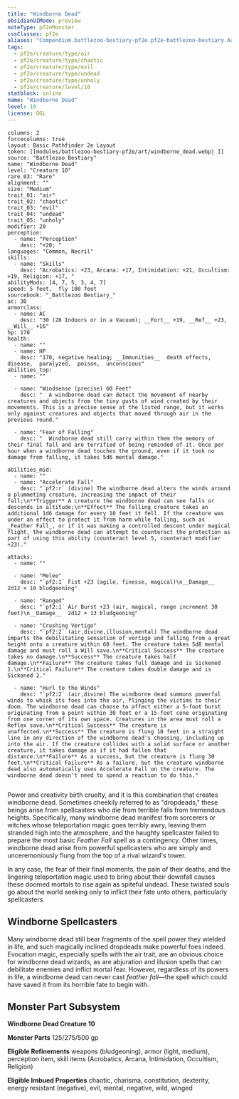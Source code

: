 ```yaml
---
title: "Windborne Dead"
obsidianUIMode: preview
noteType: pf2eMonster
cssClasses: pf2e
aliases: "Compendium.battlezoo-bestiary-pf2e.pf2e-battlezoo-bestiary.Actor.nE8oSSKPn4yE8UV4" 
tags:
  - pf2e/creature/type/air
  - pf2e/creature/type/chaotic
  - pf2e/creature/type/evil
  - pf2e/creature/type/undead
  - pf2e/creature/type/unholy
  - pf2e/creature/level/10
statblock: inline
name: "Windborne Dead"
level: 10
license: OGL
---
```


```statblock
columns: 2
forcecolumns: true
layout: Basic Pathfinder 2e Layout
token: [[modules/battlezoo-bestiary-pf2e/art/windborne_dead.webp| ]]
source: "Battlezoo Bestiary"
name: "Windborne Dead"
level: "Creature 10"
rare_03: "Rare"
alignment: ""
size: "Medium"
trait_01: "air"
trait_02: "chaotic"
trait_03: "evil"
trait_04: "undead"
trait_05: "unholy"
modifier: 20
perception:
  - name: "Perception"
    desc: "+20; "
languages: "Common, Necril"
skills:
  - name: "Skills"
    desc: "Acrobatics: +23, Arcana: +17, Intimidation: +21, Occultism: +19, Religion: +17, "
abilityMods: [4, 7, 5, 3, 4, 7]
speed: 5 feet,  fly 100 feet
sourcebook: "_Battlezoo Bestiary_"
ac: 30
armorclass:
  - name: AC
    desc: "30 (28 Indoors or in a Vacuum); __Fort__ +19, __Ref__ +23, __Will__ +16"
hp: 170
health:
  - name: ""
  - name: HP
    desc: "170, negative healing; __Immunities__  death effects,  disease,  paralyzed,  poison,  unconscious"
abilities_top:
  - name: ""

  - name: "Windsense (precise) 60 Feet"
    desc: "  A windborne dead can detect the movement of nearby creatures and objects from the tiny gusts of wind created by their movements. This is a precise sense at the listed range, but it works only against creatures and objects that moved through air in the previous round."

  - name: "Fear of Falling"
    desc: "  Windborne dead still carry within them the memory of their final fall and are terrified of being reminded of it. Once per hour when a windborne dead touches the ground, even if it took no damage from falling, it takes 5d6 mental damage."

abilities_mid:
  - name: ""
  - name: "Accelerate Fall"
    desc: "`pf2:r` (divine) The windborne dead alters the winds around a plummeting creature, increasing the impact of their fall;\n**Trigger** A creature the windborne dead can see falls or descends in altitude;\n**Effect** The falling creature takes an additional 1d6 damage for every 10 feet it fell. If the creature was under an effect to protect it from harm while falling, such as _Feather Fall_, or if it was making a controlled descent under magical flight, the windborne dead can attempt to counteract the protection as part of using this ability (counteract level 5, counteract modifier +23)."

attacks:
  - name: ""

  - name: "Melee"
    desc: "`pf2:1` Fist +23 (agile, finesse, magical)\n__Damage__  2d12 + 10 bludgeoning"

  - name: "Ranged"
    desc: "`pf2:1` Air Burst +23 (air, magical, range increment 30 feet)\n__Damage__  2d12 + 13 bludgeoning"

  - name: "Crushing Vertigo"
    desc: "`pf2:2` (air,divine,illusion,mental) The windborne dead imparts the debilitating sensation of vertigo and falling from a great height onto a creature within 60 feet. The creature takes 5d8 mental damage and must roll a Will save.\n**Critical Success** The creature takes no damage.\n**Success** The creature takes half damage.\n**Failure** The creature takes full damage and is Sickened 1.\n**Critical Failure** The creature takes double damage and is Sickened 2."

  - name: "Hurl to the Winds"
    desc: "`pf2:2` (air,divine) The windborne dead summons powerful winds to whisk its foes into the air, flinging the victims to their doom. The windborne dead can choose to affect either a 5-foot burst originating from a point within 30 feet or a 15-foot cone originating from one corner of its own space. Creatures in the area must roll a Reflex save.\n**Critical Success** The creature is unaffected.\n**Success** The creature is flung 10 feet in a straight line in any direction of the windborne dead's choosing, including up into the air. If the creature collides with a solid surface or another creature, it takes damage as if it had fallen that distance.\n**Failure** As a success, but the creature is flung 30 feet.\n**Critical Failure** As a failure, but the creature windborne dead also automatically uses Accelerate Fall on the creature. The windborne dead doesn't need to spend a reaction to do this."
 
```



Power and creativity birth cruelty, and it is this combination that creates windborne dead. Sometimes cheekily referred to as "dropdeads," these beings arise from spellcasters who die from terrible falls from tremendous heights. Specifically, many windborne dead manifest from sorcerers or witches whose teleportation magic goes terribly awry, leaving them stranded high into the atmosphere, and the haughty spellcaster failed to prepare the most basic _Feather Fall_ spell as a contingency. Other times, windborne dead arise from powerful spellcasters who are simply and unceremoniously flung from the top of a rival wizard's tower.

In any case, the fear of their final moments, the pain of their deaths, and the lingering teleportation magic used to bring about their downfall causes these doomed mortals to rise again as spiteful undead. These twisted souls go about the world seeking only to inflict their fate unto others, particularly spellcasters.

## Windborne Spellcasters

Many windborne dead still bear fragments of the spell power they wielded in life, and such magically inclined dropdeads make powerful foes indeed. Evocation magic, especially spells with the air trait, are an obvious choice for windborne dead wizards, as are abjuration and illusion spells that can debilitate enemies and inflict mortal fear. However, regardless of its powers in life, a windborne dead can never cast _feather fall_—the spell which could have saved it from its horrible fate to begin with.

## Monster Part Subsystem

**Windborne Dead Creature 10**

**Monster Parts** 125/275/500 gp

**Eligible Refinements** weapons (bludgeoning), armor (light, medium), perception item, skill items (Acrobatics, Arcana, Intimidation, Occultism, Religion)

**Eligible Imbued Properties** chaotic, charisma, constitution, dexterity, energy resistant (negative), evil, mental, negative, wild, winged

